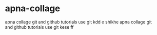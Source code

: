 # apna-collage
apna collage git and github tutorials  use git kdd
e shikhe 
apna collage git and github tutorials  use git kese ff 

